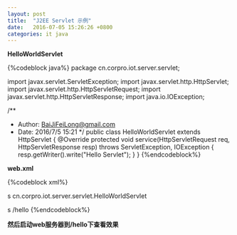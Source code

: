 ```yaml
---
layout: post
title:  "J2EE Servlet 示例"
date:   2016-07-05 15:26:26 +0800
categories: it java
---
```


**HelloWorldServlet**

{%codeblock java%}
package cn.corpro.iot.server.servlet;

import javax.servlet.ServletException;
import javax.servlet.http.HttpServlet;
import javax.servlet.http.HttpServletRequest;
import javax.servlet.http.HttpServletResponse;
import java.io.IOException;

/**
* Author: BaiJiFeiLong@gmail.com
* Date: 2016/7/5 15:21
*/
public class HelloWorldServlet extends HttpServlet {
@Override
protected void service(HttpServletRequest req, HttpServletResponse resp) throws ServletException, IOException {
resp.getWriter().write("Hello Servlet");
}
}
{%endcodeblock%}

**web.xml**

{%codeblock xml%}
<?xml version="1.0" encoding="UTF-8"?>
<web-app xmlns="http://xmlns.jcp.org/xml/ns/javaee"
xmlns:xsi="http://www.w3.org/2001/XMLSchema-instance"
xsi:schemaLocation="http://xmlns.jcp.org/xml/ns/javaee
http://xmlns.jcp.org/xml/ns/javaee/web-app_3_1.xsd"
version="3.1">
<servlet>
<servlet-name>s</servlet-name>
<servlet-class>cn.corpro.iot.server.servlet.HelloWorldServlet</servlet-class>
</servlet>

<servlet-mapping>
<servlet-name>s</servlet-name>
<url-pattern>/hello</url-pattern>
</servlet-mapping>
</web-app>
{%endcodeblock%}

**然后启动web服务器到/hello下查看效果**
